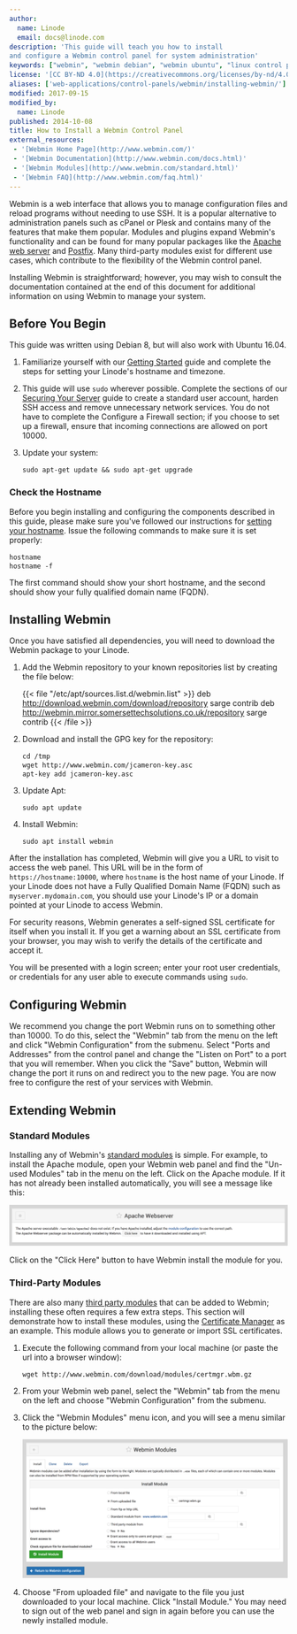 ```yaml
---
author:
  name: Linode
  email: docs@linode.com
description: 'This guide will teach you how to install
and configure a Webmin control panel for system administration'
keywords: ["webmin", "webmin debian", "webmin ubuntu", "linux control panel", "admin panel"]
license: '[CC BY-ND 4.0](https://creativecommons.org/licenses/by-nd/4.0)'
aliases: ['web-applications/control-panels/webmin/installing-webmin/']
modified: 2017-09-15
modified_by:
  name: Linode
published: 2014-10-08
title: How to Install a Webmin Control Panel
external_resources:
 - '[Webmin Home Page](http://www.webmin.com/)'
 - '[Webmin Documentation](http://www.webmin.com/docs.html)'
 - '[Webmin Modules](http://www.webmin.com/standard.html)'
 - '[Webmin FAQ](http://www.webmin.com/faq.html)'
---
```


Webmin is a web interface that allows you to manage configuration files and reload programs without needing to use SSH. It is a popular alternative to administration panels such as cPanel or Plesk and contains many of the features that make them popular. Modules and plugins expand Webmin's functionality and can be found for many popular packages like the [Apache web server](/docs/web-servers/apache/) and [Postfix](/docs/email/postfix/). Many third-party modules exist for different use cases, which contribute to the flexibility of the Webmin control panel.

Installing Webmin is straightforward; however, you may wish to consult the documentation contained at the end of this document for additional information on using Webmin to manage your system.


## Before You Begin

This guide was written using Debian 8, but will also work with Ubuntu 16.04.

1.  Familiarize yourself with our [Getting Started](/docs/getting-started) guide and complete the steps for setting your Linode's hostname and timezone.

2.  This guide will use `sudo` wherever possible. Complete the sections of our [Securing Your Server](/docs/security/securing-your-server) guide to create a standard user account, harden SSH access and remove unnecessary network services. You do not have to complete the Configure a Firewall section; if you choose to set up a firewall, ensure that incoming connections are allowed on port 10000.

3.  Update your system:

        sudo apt-get update && sudo apt-get upgrade


### Check the Hostname

Before you begin installing and configuring the components described in this guide, please make sure you've followed our instructions for [setting your hostname](/docs/getting-started#ubuntu--debian). Issue the following commands to make sure it is set properly:

    hostname
    hostname -f

The first command should show your short hostname, and the second should show your fully qualified domain name (FQDN).

## Installing Webmin

Once you have satisfied all dependencies, you will need to download the Webmin package to your Linode.

1.  Add the Webmin repository to your known repositories list by creating the file below:

    {{< file "/etc/apt/sources.list.d/webmin.list" >}}
deb http://download.webmin.com/download/repository sarge contrib
deb http://webmin.mirror.somersettechsolutions.co.uk/repository sarge contrib
{{< /file >}}

2.  Download and install the GPG key for the repository:

        cd /tmp
        wget http://www.webmin.com/jcameron-key.asc
        apt-key add jcameron-key.asc

3.  Update Apt:

        sudo apt update

3.  Install Webmin:

        sudo apt install webmin


After the installation has completed, Webmin will give you a URL to visit to access the web panel. This URL will be in the form of `https://hostname:10000`, where `hostname` is the host name of your Linode. If your Linode does not have a Fully Qualified Domain Name (FQDN) such as `myserver.mydomain.com`, you should use your Linode's IP or a domain pointed at your Linode to access Webmin.

For security reasons, Webmin generates a self-signed SSL certificate for itself when you install it. If you get a warning about an SSL certificate from your browser, you may wish to verify the details of the certificate and accept it.

You will be presented with a login screen; enter your root user credentials, or credentials for any user able to execute commands using `sudo`.

## Configuring Webmin

We recommend you change the port Webmin runs on to something other than 10000. To do this, select the "Webmin" tab from the menu on the left and click "Webmin Configuration" from the submenu. Select "Ports and Addresses" from the control panel and change the "Listen on Port" to a port that you will remember. When you click the "Save" button, Webmin will change the port it runs on and redirect you to the new page. You are now free to configure the rest of your services with Webmin.

## Extending Webmin

### Standard Modules
Installing any of Webmin's [standard modules](http://www.webmin.com/standard.html) is simple. For example, to install the Apache module, open your Webmin web panel and find the "Un-used Modules" tab in the menu on the left. Click on the Apache module. If it has not already been installed automatically, you will see a message like this:

![Install Apache Message](/docs/assets/webmin/install_plugin.png)

Click on the "Click Here" button to have Webmin install the module for you.

### Third-Party Modules
There are also many [third party modules](http://www.webmin.com/cgi-bin/search_third.cgi?modules=1) that can be added to Webmin; installing these often requires a few extra steps. This section will demonstrate how to install these modules, using the [Certificate Manager](http://www.webmin.com/virtualmin.html) as an example. This module allows you to generate or import SSL certificates.

1.  Execute the following command from your local machine (or paste the url into a browser window):

        wget http://www.webmin.com/download/modules/certmgr.wbm.gz

2.  From your Webmin web panel, select the "Webmin" tab from the menu on the left and choose "Webmin Configuration" from the submenu.

3.  Click the "Webmin Modules" menu icon, and you will see a menu similar to the picture below:

    ![Install Module Menu](/docs/assets/webmin/install-module-menu.png)

4.  Choose "From uploaded file" and navigate to the file you just downloaded to your local machine. Click "Install Module." You may need to sign out of the web panel and sign in again before you can use the newly installed module.
